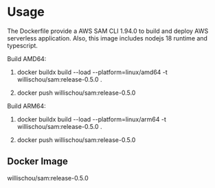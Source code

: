 # Usage

The Dockerfile provide a AWS SAM CLI 1.94.0 to build and deploy AWS serverless application.
Also, this image includes nodejs 18 runtime and typescript.

Build AMD64:

1. docker buildx build --load --platform=linux/amd64 -t willischou/sam:release-0.5.0 .

2. docker push willischou/sam:release-0.5.0

Build ARM64:

1. docker buildx build --load --platform=linux/arm64 -t willischou/sam:release-0.5.0 .

2. docker push willischou/sam:release-0.5.0

## Docker Image

willischou/sam:release-0.5.0
